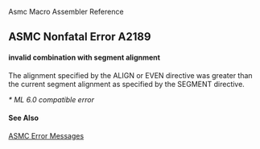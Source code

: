 Asmc Macro Assembler Reference

## ASMC Nonfatal Error A2189

#### invalid combination with segment alignment

The alignment specified by the ALIGN or EVEN directive was greater than the current segment alignment as specified by the SEGMENT directive.

_* ML 6.0 compatible error_

#### See Also

[ASMC Error Messages](readme.md)